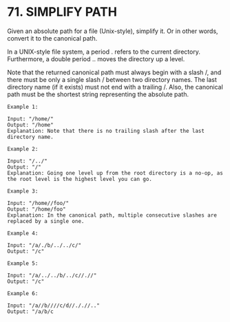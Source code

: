 # 71. SIMPLIFY PATH

Given an absolute path for a file (Unix-style), simplify it. Or in other words, convert it to the canonical path.

In a UNIX-style file system, a period . refers to the current directory. Furthermore, a double period .. moves the directory up a level.

Note that the returned canonical path must always begin with a slash /, and there must be only a single slash / between two directory names. The last directory name (if it exists) must not end with a trailing /. Also, the canonical path must be the shortest string representing the absolute path.

	Example 1:

	Input: "/home/"
	Output: "/home"
	Explanation: Note that there is no trailing slash after the last directory name.
<!-- -->
	Example 2:

	Input: "/../"
	Output: "/"
	Explanation: Going one level up from the root directory is a no-op, as the root level is the highest level you can go.
<!-- -->
	Example 3:

	Input: "/home//foo/"
	Output: "/home/foo"
	Explanation: In the canonical path, multiple consecutive slashes are replaced by a single one.
<!-- -->
	Example 4:

	Input: "/a/./b/../../c/"
	Output: "/c"
<!-- -->
	Example 5:

	Input: "/a/../../b/../c//.//"
	Output: "/c"
<!-- -->
	Example 6:

	Input: "/a//b////c/d//././/.."
	Output: "/a/b/c
